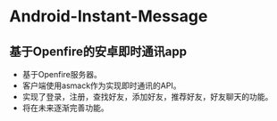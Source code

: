 # Android-Instant-Message
## 基于Openfire的安卓即时通讯app
* 基于Openfire服务器。
* 客户端使用asmack作为实现即时通讯的API。
* 实现了登录，注册，查找好友，添加好友，推荐好友，好友聊天的功能。
* 将在未来逐渐完善功能。
